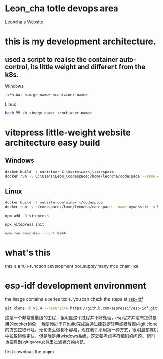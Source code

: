 # Leon_cha totle devops area
Leoncha's Website
# this is my development architecture.
## used a script to realise the container auto-control, its little weight and different from the k8s.
Windows
``` bat
.\PM.bat <image-name> <container-name>
```

Linux
```bash
bash PM.sh <image-name> <contianer-name>
```

# vitepress little-weight website architecture easy build

## Windows
``` bash
docker build -t container C:\Users\Leon_\codespace
docker run -v C:\Users\Leon_\codespace:/home/leoncha/codespace --name codespace -p 5050:5050 -it container
```

## Linux
``` bash
docker build -t website-container ~/codespace
docker run -v ~/codespace:/home/leoncha/codespace --name mywebsite -p 5050:5050 -it website-container
```

``` bash
npm add -D vitepress

npx vitepress init

npm run docs:dev --port 5050
```
# what's this 
this is a full-function development box,supply many mcu chain like 

# esp-idf development environment
the image contains a series tools.
you can check the steps at [esp-idf](https://docs.espressif.com/projects/esp-idf/zh_CN/stable/esp32/get-started/linux-macos-setup.html)

```bash
git clone -b v5.4 --recursive https://github.com/espressif/esp-idf.git
```
这是一个非常重量级的工程，很明显这个过程并不好处理，esp官方并没有提供易用的docker镜像，
我更倾向于在build完成后通过挂载逻辑卷或者容器内git clone的方式拉取环境，无论怎么做都不容易，现在我们采用第一种方式，很明显在裸机中拉取镜像更快，但是我是用windows系统，这就要考虑字符编码的问题。
同时也要用到.gitignore文件里过滤提交的内容。


first download the pnpm 
